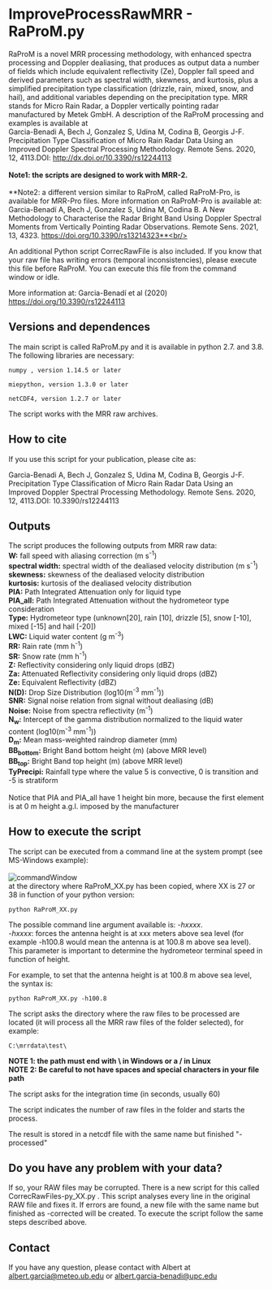 # ImproveProcessRawMRR - RaProM.py

RaProM is a novel MRR processing methodology, with enhanced spectra processing and Doppler dealiasing, that produces as output data a number of fields which include equivalent reflectivity (Ze), Doppler fall speed and derived parameters such as spectral width, skewness, and kurtosis, plus a simplified precipitation type classification (drizzle, rain, mixed, snow, and hail), and additional variables depending on the precipitation type. MRR stands for Micro Rain Radar, a Doppler vertically pointing radar manufactured by Metek GmbH. A description of the RaProM processing and examples is available at <br/>
Garcia-Benadi A, Bech J, Gonzalez S, Udina M, Codina B, Georgis J-F. Precipitation Type Classification of Micro Rain Radar Data Using an Improved Doppler Spectral Processing Methodology. Remote Sens. 2020, 12, 4113.DOI: http://dx.doi.or/10.3390/rs12244113<br/><br/>
**Note1: the scripts are designed to work with MRR-2.**<br/><br/>
**Note2: a different version similar to RaProM, called RaProM-Pro, is available for MRR-Pro files. More information on RaProM-Pro is available at: <br/>
Garcia-Benadí A, Bech J, Gonzalez S, Udina M, Codina B. A New Methodology to Characterise the Radar Bright Band Using Doppler Spectral Moments from Vertically Pointing Radar Observations. Remote Sens. 2021, 13, 4323. https://doi.org/10.3390/rs13214323**<br/><br/>

An additional Python script CorrecRawFile is also included. If you know that your raw file has writing  errors (temporal inconsistencies), please execute this file before RaProM. You can execute this file from the command window or idle.

More information at: Garcia-Benadí et al (2020)
https://doi.org/10.3390/rs12244113

## Versions and dependences

The main script is called RaProM.py and it is available in python 2.7. and 3.8. The following libraries are necessary:

	numpy , version 1.14.5 or later

	miepython, version 1.3.0 or later

	netCDF4, version 1.2.7 or later

The script works with the MRR raw archives.


## How to cite

If you use this script for your publication, please cite as:

Garcia-Benadi A, Bech J, Gonzalez S, Udina M, Codina B, Georgis J-F. Precipitation Type Classification of Micro Rain Radar Data Using an Improved Doppler Spectral Processing Methodology. Remote Sens. 2020, 12, 4113.DOI: 10.3390/rs12244113  

## Outputs
The script produces the following outputs from MRR raw data:<br />
**W:** fall speed with aliasing correction (m s<sup>-1</sup>)<br />
**spectral width:** spectral width of the dealiased velocity distribution (m s<sup>-1</sup>)<br />
**skewness:** skewness of the dealiased velocity distribution<br />
**kurtosis:** kurtosis of the dealiased velocity distribution<br />
**PIA:** Path Integrated Attenuation only for liquid type<br />
**PIA_all:** Path Integrated Attenuation without the hydrometeor type consideration<br />
**Type:** Hydrometeor type (unknown[20], rain [10], drizzle [5], snow [-10], mixed [-15] and hail [-20])<br />
**LWC:** Liquid water content (g m<sup>-3</sup>)<br />
**RR:** Rain rate (mm h<sup>-1</sup>)<br />
**SR:** Snow rate (mm h<sup>-1</sup>)<br />
**Z:** Reflectivity considering only liquid drops (dBZ)<br />
**Za:** Attenuated Reflectivity considering only liquid drops (dBZ)<br />
**Ze:** Equivalent Reflectivity (dBZ)<br />
**N(D):** Drop Size Distribution (log10(m<sup>-3</sup> mm<sup>-1</sup>))<br />
**SNR:** Signal noise relation from signal without dealiasing (dB)<br />
**Noise:** Noise from spectra reflectivity (m<sup>-1</sup>)<br />
**N<sub>w</sub>:** Intercept of the gamma distribution normalized to the liquid water content (log10(m<sup>-3</sup> mm<sup>-1</sup>))<br />
**D<sub>m</sub>:** Mean mass-weighted raindrop diameter (mm)<br />
**BB<sub>bottom</sub>:** Bright Band bottom height  (m) (above MRR level)<br />
**BB<sub>top</sub>:** Bright Band top height (m) (above MRR level)<br />
**TyPrecipi:** Rainfall type where the value 5 is convective, 0 is transition and -5 is stratiform<br />
<br />
Notice that PIA and PIA_all have 1 height bin more, because the first element is at 0 m height a.g.l. imposed by the manufacturer

## How to execute the script
The script can be executed from a command line at the system prompt (see MS-Windows example):<br />
<br />
![commandWindow](https://user-images.githubusercontent.com/35369817/67784656-64703d00-fa6c-11e9-94fa-0e616d703168.JPG)
<br />
at the directory where RaProM_XX.py has been copied, where XX is 27 or 38 in function of your python version:
```
python RaProM_XX.py

```

The possible command line argument available is:  <i>-hxxxx</i>.<br />
<i>-hxxxx</i>: forces the antenna height is at xxx meters above sea level (for example -h100.8 would mean the antenna is at 100.8 m above sea level). This parameter is important to determine the hydrometeor terminal speed in function of height.<br />

For example, to set that the antenna height is at 100.8 m above sea level, the syntax is:

```
python RaProM_XX.py -h100.8

```

The script asks the directory where the raw files to be processed are located (it will process all the MRR raw files of the folder selected), for example:
```
C:\mrrdata\test\
```
**NOTE 1: the path must end with \\ in Windows or a / in Linux**<br />
**NOTE 2: Be careful to not have spaces and special characters in your file path**<br />


The script asks for the integration time (in seconds, usually 60)

The script indicates the number of raw files in the folder and starts the process.

The result is stored in a netcdf file with the same name but finished "-processed"

## Do you have any problem with your data?
If so, your RAW files may be corrupted. There is a new script for this called CorrecRawFiles-py_XX.py .
This script analyses every line in the original RAW file and fixes it. If errors are found, a new file with 
the same name but finished as -corrected will be created.
To execute the script follow the same steps described above.

## Contact
If you have any question, please contact with Albert at albert.garcia@meteo.ub.edu  or   albert.garcia-benadi@upc.edu

